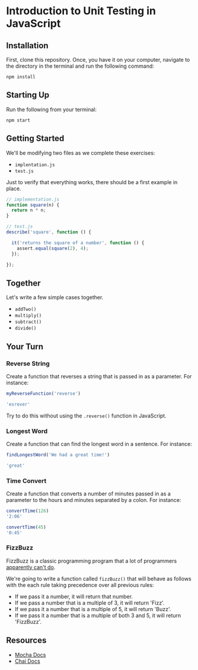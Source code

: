 # Introduction to Unit Testing in JavaScript

## Installation

First, clone this repository. Once, you have it on your computer, navigate to the directory in the terminal and run the following command:

```
npm install
```

## Starting Up

Run the following from your terminal:

```
npm start
```

## Getting Started

We'll be modifying two files as we complete these exercises:

- `implentation.js`
- `test.js`

Just to verify that everything works, there should be a first example in place.

```javascript
// implementation.js
function square(n) {
  return n * n;
}
```

```javascript
// test.js
describe('square', function () {

  it('returns the square of a number', function () {
    assert.equal(square(2), 4);
  });

});
```

## Together

Let's write a few simple cases together.
- `addTwo()`
- `multiply()`
- `subtract()`
- `divide()`

## Your Turn

### Reverse String

Create a function that reverses a string that is passed in as a parameter. For instance:

```javascript
myReverseFunction('reverse')

'esrever'
```

Try to do this without using the `.reverse()` function in JavaScript.

### Longest Word

Create a function that can find the longest word in a sentence. For instance:

```javascript
findLongestWord('We had a great time!')

'great'
```

### Time Convert

Create a function that converts a number of minutes passed in as a parameter to the hours and minutes separated by a colon. For instance:

```javascript
convertTime(126)
'2:06'

convertTime(45)
'0:45'
```

### FizzBuzz

FizzBuzz is a classic programming program that a lot of programmers [apparently can't do][atwood].

[atwood]: https://blog.codinghorror.com/why-cant-programmers-program/

We're going to write a function called `fizzBuzz()` that will behave as follows with the each rule taking precedence over all previous rules:

- If we pass it a number, it will return that number.
- If we pass a number that is a multiple of 3, it will return 'Fizz'.
- If we pass it a number that is a multiple of 5, it will return 'Buzz'.
- If we pass it a number that is a multiple of both 3 and 5, it will return 'FizzBuzz'.

## Resources

* [Mocha Docs](https://mochajs.org/)
* [Chai Docs](http://chaijs.com/)
